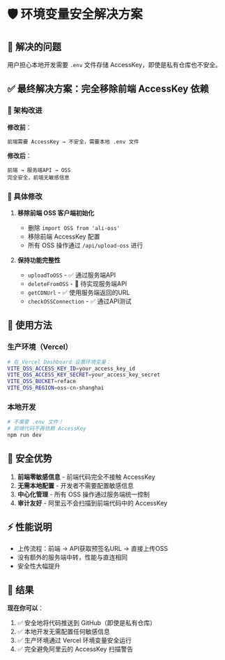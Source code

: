 # 🛡️ 环境变量安全解决方案

## 🎯 解决的问题

用户担心本地开发需要 `.env` 文件存储 AccessKey，即使是私有仓库也不安全。

## ✅ 最终解决方案：完全移除前端 AccessKey 依赖

### 🔄 架构改进

**修改前**：
```
前端需要 AccessKey → 不安全，需要本地 .env 文件
```

**修改后**：
```
前端 → 服务端API → OSS
完全安全，前端无敏感信息
```

### 📝 具体修改

1. **移除前端 OSS 客户端初始化**
   - 删除 `import OSS from 'ali-oss'`
   - 移除前端 AccessKey 配置
   - 所有 OSS 操作通过 `/api/upload-oss` 进行

2. **保持功能完整性**
   - `uploadToOSS` - ✅ 通过服务端API
   - `deleteFromOSS` - 🔄 待实现服务端API
   - `getCDNUrl` - ✅ 使用服务端返回的URL
   - `checkOSSConnection` - ✅ 通过API测试

## 🚀 使用方法

### 生产环境（Vercel）
```bash
# 在 Vercel Dashboard 设置环境变量：
VITE_OSS_ACCESS_KEY_ID=your_access_key_id
VITE_OSS_ACCESS_KEY_SECRET=your_access_key_secret
VITE_OSS_BUCKET=reface
VITE_OSS_REGION=oss-cn-shanghai
```

### 本地开发
```bash
# 不需要 .env 文件！
# 前端代码不再依赖 AccessKey
npm run dev
```

## 🔐 安全优势

1. **前端零敏感信息** - 前端代码完全不接触 AccessKey
2. **无需本地配置** - 开发者不需要配置敏感信息
3. **中心化管理** - 所有 OSS 操作通过服务端统一控制
4. **审计友好** - 阿里云不会扫描到前端代码中的 AccessKey

## ⚡ 性能说明

- 上传流程：前端 → API获取预签名URL → 直接上传OSS
- 没有额外的服务端中转，性能与直连相同
- 安全性大幅提升

## 🎉 结果

**现在你可以**：
1. ✅ 安全地将代码推送到 GitHub（即使是私有仓库）
2. ✅ 本地开发无需配置任何敏感信息
3. ✅ 生产环境通过 Vercel 环境变量安全运行
4. ✅ 完全避免阿里云的 AccessKey 扫描警告
